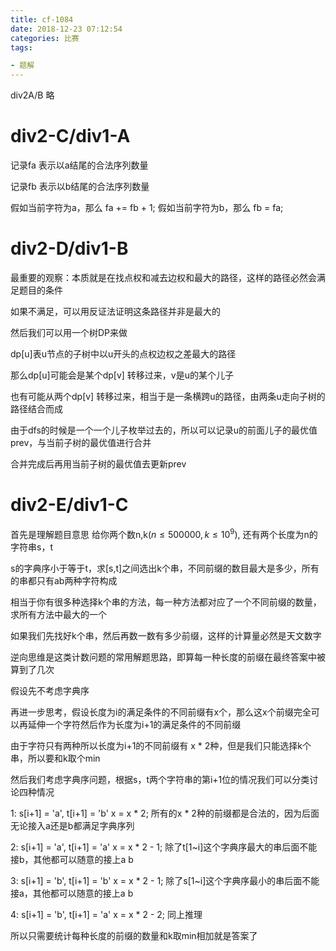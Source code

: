 ```yaml
---
title: cf-1084
date: 2018-12-23 07:12:54
categories: 比赛
tags:

- 题解 
---
```

div2A/B 略
# div2-C/div1-A

记录fa 表示以a结尾的合法序列数量

记录fb 表示以b结尾的合法序列数量

假如当前字符为a，那么 fa += fb + 1;
假如当前字符为b，那么 fb = fa;


# div2-D/div1-B

最重要的观察：本质就是在找点权和减去边权和最大的路径，这样的路径必然会满足题目的条件

如果不满足，可以用反证法证明这条路径并非是最大的

然后我们可以用一个树DP来做

dp[u]表u节点的子树中以u开头的点权边权之差最大的路径

那么dp[u]可能会是某个dp[v] 转移过来，v是u的某个儿子

也有可能从两个dp[v] 转移过来，相当于是一条横跨u的路径，由两条u走向子树的路径结合而成

由于dfs的时候是一个一个儿子枚举过去的，所以可以记录u的前面儿子的最优值prev，与当前子树的最优值进行合并

合并完成后再用当前子树的最优值去更新prev

# div2-E/div1-C

首先是理解题目意思
给你两个数n,k($n \le 500000, k \le 10^9$), 还有两个长度为n的字符串s，t

s的字典序小于等于t，求[s,t]之间选出k个串，不同前缀的数目最大是多少，所有的串都只有ab两种字符构成

相当于你有很多种选择k个串的方法，每一种方法都对应了一个不同前缀的数量，求所有方法中最大的一个


如果我们先找好k个串，然后再数一数有多少前缀，这样的计算量必然是天文数字

逆向思维是这类计数问题的常用解题思路，即算每一种长度的前缀在最终答案中被算到了几次

假设先不考虑字典序

再进一步思考，假设长度为i的满足条件的不同前缀有x个，那么这x个前缀完全可以再延伸一个字符然后作为长度为i+1的满足条件的不同前缀

由于字符只有两种所以长度为i+1的不同前缀有 x * 2种，但是我们只能选择k个串，所以要和k取个min

然后我们考虑字典序问题，根据s，t两个字符串的第i+1位的情况我们可以分类讨论四种情况

1: s[i+1] = 'a', t[i+1] = 'b'
x = x * 2; 所有的x * 2种的前缀都是合法的，因为后面无论接入a还是b都满足字典序列

2: s[i+1] = 'a', t[i+1] = 'a'
x = x * 2 - 1; 除了t[1~i]这个字典序最大的串后面不能接b，其他都可以随意的接上a b

3: s[i+1] = 'b', t[i+1] = 'b'
x = x * 2 - 1; 除了s[1~i]这个字典序最小的串后面不能接a，其他都可以随意的接上a b

4: s[i+1] = 'b', t[i+1] = 'a'
x = x * 2 - 2; 同上推理

所以只需要统计每种长度的前缀的数量和k取min相加就是答案了



